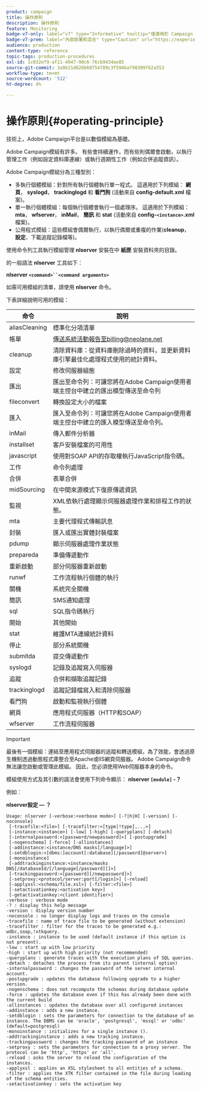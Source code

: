 ```yaml
---
product: campaign
title: 操作原則
description: 操作原則
feature: Monitoring
badge-v7-only: label="v7" type="Informative" tooltip="僅適用於 Campaign Classic v7"
badge-v7-prem: label="內部部署和混合" type="Caution" url="https://experienceleague.adobe.com/docs/campaign-classic/using/installing-campaign-classic/architecture-and-hosting-models/hosting-models-lp/hosting-models.html?lang=zh-Hant" tooltip="僅適用於內部部署和混合部署"
audience: production
content-type: reference
topic-tags: production-procedures
exl-id: 1c032ef9-af11-4947-90c6-76cb9434ae85
source-git-commit: 3a9b21d626b60754789c3f594ba798309f62a553
workflow-type: tm+mt
source-wordcount: '512'
ht-degree: 4%

---
```


# 操作原則{#operating-principle}



技術上，Adobe Campaign平台是以數個模組為基礎。

Adobe Campaign模組有許多。 有些會持續運作，而有些則偶爾會啟動，以執行管理工作（例如設定資料庫連線）或執行週期性工作（例如合併追蹤資訊）。

Adobe Campaign模組分為三種型別：

* 多執行個體模組：針對所有執行個體執行單一程式。 這適用於下列模組： **網頁**， **syslogd**， **trackinglogd** 和 **看門狗** (活動來自 **config-default.xml** 檔案)。
* 單一執行個體模組：每個執行個體會執行一個處理序。 這適用於下列模組： **mta**， **wfserver**， **inMail**， **簡訊** 和 **stat** (活動來自 **config-`<instance>`.xml** 檔案)。
* 公用程式模組：這些模組會偶爾執行，以執行偶爾或重複的作業(**cleanup**， **設定**、下載追蹤記錄檔等)。

使用命令列工具執行模組管理 **nlserver** 安裝在中 **紙匣** 安裝資料夾的目錄。

的一般語法 **nlserver** 工具如下：

**nlserver `<command>``<command arguments>`**

如需可用模組的清單，請使用 **nlserver** 命令。

下表詳細說明可用的模組：

| 命令 | 說明 |
|---|---|
| aliasCleaning | 標準化分項清單 |
| 帳單 | 傳送系統活動報告至billing@neolane.net |
| cleanup | 清除資料庫：從資料庫刪除過時的資料，並更新資料庫引擎最佳化處理程式使用的統計資料。 |
| 設定 | 修改伺服器組態 |
| 匯出 | 匯出至命令列：可讓您將在Adobe Campaign使用者端主控台中建立的匯出模型傳送至命令列 |
| fileconvert | 轉換設定大小的檔案 |
| 匯入 | 匯入至命令列：可讓您將在Adobe Campaign使用者端主控台中建立的匯入模型傳送至命令列。 |
| inMail | 傳入郵件分析器 |
| installset | 客戶安裝檔案的可用性 |
| javascript | 使用對SOAP API的存取權執行JavaScript指令碼。 |
| 工作 | 命令列處理 |
| 合併 | 表單合併 |
| midSourcing | 在中間來源模式下復原傳遞資訊 |
| 監視 | XML依執行處理顯示伺服器處理作業和排程工作的狀態。 |
| mta | 主要代理程式傳輸訊息 |
| 封裝 | 匯入或匯出實體封裝檔案 |
| pdump | 顯示伺服器處理作業狀態 |
| prepareda | 準備傳遞動作 |
| 重新啟動 | 部分伺服器重新啟動 |
| runwf | 工作流程執行個體的執行 |
| 關機 | 系統完全關機 |
| 簡訊 | SMS通知處理 |
| sql | SQL指令碼執行 |
| 開始 | 其他開始 |
| stat | 維護MTA連線統計資料 |
| 停止 | 部分系統關機 |
| submitda | 提交傳遞動作 |
| syslogd | 記錄及追蹤寫入伺服器 |
| 追蹤 | 合併和擷取追蹤記錄 |
| trackinglogd | 追蹤記錄檔寫入和清除伺服器 |
| 看門狗 | 啟動和監視執行個體 |
| 網頁 | 應用程式伺服器（HTTP和SOAP） |
| wfserver | 工作流程伺服器 |

>[!IMPORTANT]
>
>最後有一個模組：連結至應用程式伺服器的追蹤和轉送模組，為了效能，會透過原生機制透過動態程式庫整合至Apache或IIS網頁伺服器。 Adobe Campaign命令無法讓您啟動或管理此模組。 因此，您必須使用Web伺服器本身的命令。

模組使用方式及其引數的語法會使用下列命令顯示： **nlserver `[module]` -？**

例如：

**nlserver設定 — ？**

```
Usage: nlserver [-verbose:<verbose mode>] [-?|h|H] [-version] [-noconsole]
 [-tracefile:<file>] [-tracefilter:<[type|!type],...>]
 [-instance:<instance>] [-low] [-high] [-queryplans] [-detach]
 [-internalpassword:<[password/newpassword]>] [-postupgrade]
 [-nogenschema] [-force] [-allinstances]
 [-addinstance:<instance/DNS masks[/language]>]
 [-setdblogin:<[dbms:]account[:database][/password]@server>]
 [-monoinstance]
 [-addtrackinginstance:<instance/masks DNS[/databaseId/[/language[/password]]]>]
 [-trackingpassword:<[password][/newpassword]>]
 [-setproxy:<protocol/server:port[/login]>] [-reload]
 [-applyxsl:<schema/file.xsl>] [-filter:<file>]
 [-setactivationkey:<activation key>]
 [-getactivationkey:<client identifier>]
-verbose : verbose mode
-? : display this help message
-version : display version number
-noconsole : no longer display logs and traces on the console
-tracefile : name of trace file to be generated (without extension)
-tracefilter : filter for the traces to be generated e.g.: wdbc,soap,!xtkquery.
-instance : instance to be used (default instance if this option is not present).
-low : start up with low priority
-high : start up with high priority (not recommended)
-queryplans : generate traces with the execution plans of SQL queries.
-detach : detaches the process from its parent (internal option)
-internalpassword : changes the password of the server internal account.
-postupgrade : updates the database following upgrade to a higher version. 
-nogenschema : does not recompute the schemas during database update
-force : updates the database even if this has already been done with the current build 
-allinstances : updates the database over all configured instances
-addinstance : adds a new instance.
-setdblogin : sets the parameters for connection to the database of an instance. The DBMS can be 'oracle', 'postgresql', 'mssql' or 'odbc' (default=postgresql)
-monoinstance : initializes for a single instance ().
-addtrackinginstance : adds a new tracking instance.
-trackingpassword : changes the tracking password of an instance
-setproxy : sets the parameters for connection to a proxy server. The protocol can be 'http', 'https' or 'all'.
-reload : asks the server to reload the configuration of the instances. 
-applyxsl : applies an XSL stylesheet to all entities of a schema. 
-filter : applies the XTK filter contained in the file during loading of the schema entities.
-setactivationkey : sets the activation key
```
